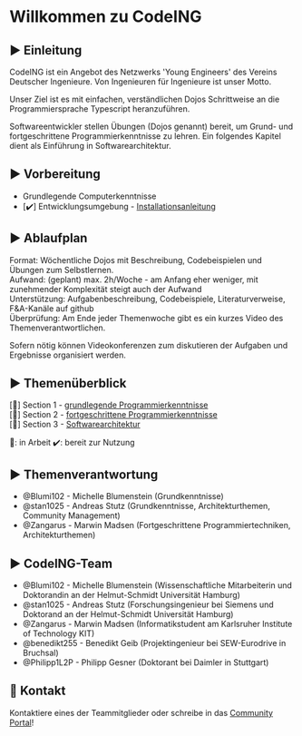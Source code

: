 # Willkommen zu CodeING

## :arrow_forward: Einleitung

CodeING ist ein Angebot des Netzwerks 'Young Engineers' des Vereins Deutscher Ingenieure.
Von Ingenieuren für Ingenieure ist unser Motto.

Unser Ziel ist es mit einfachen, verständlichen Dojos Schrittweise an die Programmiersprache Typescript heranzuführen.

Softwareentwickler stellen Übungen (Dojos genannt) bereit, um Grund- und fortgeschrittene Programmierkenntnisse zu lehren. Ein folgendes Kapitel dient als Einführung in Softwarearchitektur.

## :arrow_forward: Vorbereitung

- Grundlegende Computerkenntnisse
- [:heavy_check_mark:] Entwicklungsumgebung - [Installationsanleitung](preconditions.md)

## :arrow_forward: Ablaufplan

Format: Wöchentliche Dojos mit Beschreibung, Codebeispielen und Übungen zum Selbstlernen.<br>
Aufwand: (geplant) max. 2h/Woche - am Anfang eher weniger, mit zunehmender Komplexität steigt auch der Aufwand<br>
Unterstützung: Aufgabenbeschreibung, Codebeispiele, Literaturverweise, F&A-Kanäle auf github<br>
Überprüfung: Am Ende jeder Themenwoche gibt es ein kurzes Video des Themenverantwortlichen.<br>

Sofern nötig können Videokonferenzen zum diskutieren der Aufgaben und Ergebnisse organisiert werden.

## :arrow_forward: Themenüberblick

[:construction:] Section 1 - [grundlegende Programmierkenntnisse](section1/README.md)  
[:construction:] Section 2 - [fortgeschrittene Programmierkenntnisse](section2/README.md)  
[:construction:] Section 3 - [Softwarearchitektur](section3/README.md)  

:construction:: in Arbeit :heavy_check_mark:: bereit zur Nutzung

## :arrow_forward: Themenverantwortung

- @Blumi102 - Michelle Blumenstein (Grundkenntnisse)
- @stan1025 - Andreas Stutz (Grundkenntnisse, Architekturthemen,  Community Management)
- @Zangarus - Marwin Madsen (Fortgeschrittene Programmiertechniken, Architekturthemen)

## :arrow_forward: CodeING-Team

- @Blumi102 - Michelle Blumenstein (Wissenschaftliche Mitarbeiterin und Doktorandin an der Helmut-Schmidt Universität Hamburg)
- @stan1025 - Andreas Stutz (Forschungsingenieur bei Siemens und Doktorand an der Helmut-Schmidt Universität Hamburg)
- @Zangarus - Marwin Madsen (Informatikstudent am Karlsruher Institute of Technology KIT)
- @benedikt255 - Benedikt Geib (Projektingenieur bei SEW-Eurodrive in Bruchsal)
- @Philipp1L2P - Philipp Gesner (Doktorant bei Daimler in Stuttgart)

## :e-mail: Kontakt
Kontaktiere eines der Teammitglieder oder schreibe in das [Community Portal](https://github.com/stan1025/codeING-main/discussions)!


